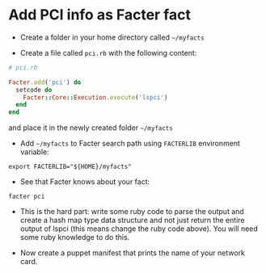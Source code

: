 Add PCI info as Facter fact
===========================

* Create a folder in your home directory called `~/myfacts`

* Create a file called `pci.rb` with the following content:

```ruby
# pci.rb

Facter.add('pci') do
  setcode do
    Facter::Core::Execution.execute('lspci')
  end
end
```

and place it in the newly created folder `~/myfacts`

* Add `~/myfacts` to Facter search path using `FACTERLIB` environment variable:

```shell
export FACTERLIB="${HOME}/myfacts"
```

* See that Facter knows about your fact:

```shell
facter pci
```

* This is the hard part: write some ruby code to parse the output and create a hash map
type data structure and not just return the entire output of lspci
(this means change the ruby code above).
You will need some ruby knowledge to do this.

* Now create a puppet manifest that prints the name of your network card.
